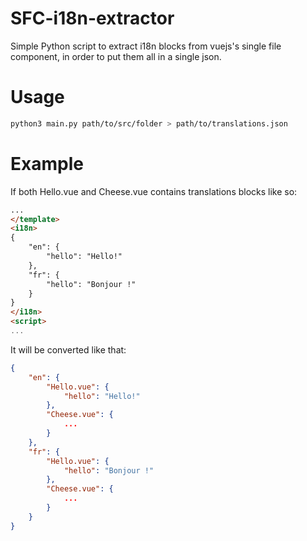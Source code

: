 # SFC-i18n-extractor
Simple Python script to extract i18n blocks from vuejs's single file component, in order to put them all in a single json.

# Usage
```bash
python3 main.py path/to/src/folder > path/to/translations.json
```

# Example
If both Hello.vue and Cheese.vue contains translations blocks like so:
```html
...
</template>
<i18n>
{
    "en": {
        "hello": "Hello!"
    },
    "fr": {
        "hello": "Bonjour !"
    }
}
</i18n>
<script>
...
```
It will be converted like that: 
```json
{
    "en": {
        "Hello.vue": {
            "hello": "Hello!"
        },
        "Cheese.vue": {
            ...
        }        
    },
    "fr": {
        "Hello.vue": {
            "hello": "Bonjour !"
        },
        "Cheese.vue": {
            ...
        }        
    }
}
```
